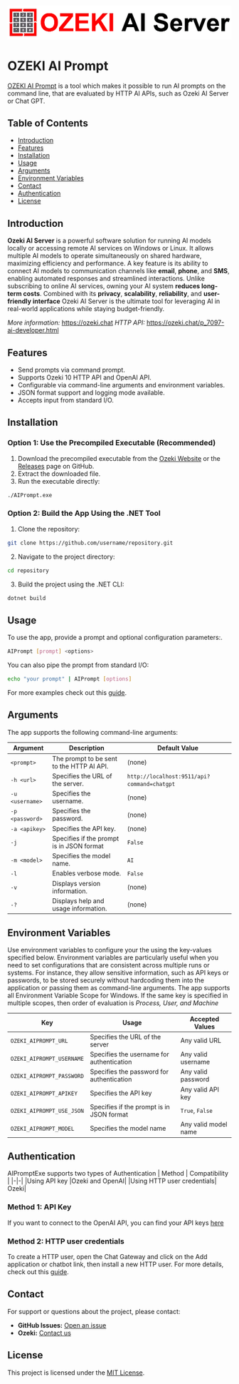 ![Ozeki AI Server Logo](/Resources/ozeki-ai-server.webp)
# OZEKI AI Prompt 

[OZEKI AI Prompt](https://ozeki.chat/p_8675-ai-command-line-tool-to-run-ai-prompts-from-cmd-or-powershell.html) is a tool which makes it possible to run AI prompts on the command line, that are evaluated by HTTP AI APIs, such as Ozeki AI Server or Chat GPT.

## Table of Contents

- [Introduction](#introduction)
- [Features](#features)
- [Installation](#installation)
- [Usage](#usage)
- [Arguments](#arguments)
- [Environment Variables](#environment-variables)
- [Contact](#contact)
- [Authentication](#authentication)
- [License](#license)

## Introduction
**Ozeki AI Server** is a powerful software solution for running AI models locally or accessing remote AI services on Windows or Linux. It allows multiple AI models to operate simultaneously on shared hardware, maximizing efficiency and performance. A key feature is its ability to connect AI models to communication channels like **email**, **phone**, and **SMS**, enabling automated responses and streamlined interactions. Unlike subscribing to online AI services, owning your AI system **reduces long-term costs**. Combined with its **privacy**, **scalability**, **reliability**, and **user-friendly interface** Ozeki AI Server is the ultimate tool for leveraging AI in real-world applications while staying budget-friendly.

*More information:* https://ozeki.chat
*HTTP API:* https://ozeki.chat/p_7097-ai-developer.html
## Features

- Send prompts via command prompt.
- Supports Ozeki 10 HTTP API and OpenAI API.
- Configurable via command-line arguments and environment variables.
- JSON format support and logging mode available.
- Accepts input from standard I/O.

## Installation

### Option 1: Use the Precompiled Executable (Recommended)

1. Download the precompiled executable from the [Ozeki Website](https://ozeki.chat/p_8675-ai-command-line-tool-to-run-ai-prompts-from-cmd-or-powershell.html) or the [Releases](https://github.com/ozekiweb/AIPromptExe/releases) page on GitHub.
2. Extract the downloaded file.
3. Run the executable directly:

```bash
./AIPrompt.exe
```

### Option 2: Build the App Using the .NET Tool

1. Clone the repository:

```bash
git clone https://github.com/username/repository.git
```

2. Navigate to the project directory:

```bash
cd repository
```

3. Build the project using the .NET CLI:

```bash
dotnet build
```

## Usage

To use the app, provide a prompt and optional configuration parameters:.

```bash
AIPrompt [prompt] <options>
```

You can also pipe the prompt from standard I/O:

```bash
echo "your prompt" | AIPrompt [options]
```
For more examples check out this [guide](https://ozeki.chat/p_8675-ai-command-line-tool-to-run-ai-prompts-from-cmd-or-powershell.html).

## Arguments

The app supports the following command-line arguments:

| Argument                     | Description                                     | Default Value                                   |
|------------------------------|-------------------------------------------------|------------------------------------------------|
| `<prompt>`                   | The prompt to be sent to the HTTP AI API.      | (none)                                         |
| `-h <url>`            | Specifies the URL of the server.               | `http://localhost:9511/api?command=chatgpt`|
| `-u <username>` | Specifies the username.                        | (none)                                        |
| `-p <password>`  | Specifies the password.                        | (none)                                       |
| `-a <apikey>`      | Specifies the API key.                         | (none)                                         |
| `-j`             | Specifies if the prompt is in JSON format      | `False`                                         |
| `-m <model>`            | Specifies the model name.                      | `AI`                                           |
| `-l`              | Enables verbose mode.                          | `False`                                        |
| `-v`                  | Displays version information.                  | (none)                                         |
| `-?`             | Displays help and usage information.           | (none)                                         |

## Environment Variables

Use environment variables to configure your the using the key-values specified below. Environment variables are particularly useful when you need to set configurations that are consistent across multiple runs or systems. For instance, they allow sensitive information, such as API keys or passwords, to be stored securely without hardcoding them into the application or passing them as command-line arguments. The app supports all Environment Variable Scope for Windows. If the same key is specified in multiple scopes, then order of evaluation is *Process, User, and Machine*

| Key                         | Usage                                          | Accepted Values                                  |
|------------------------------|-----------------------------------------------|-------------------------------------------------|
| `OZEKI_AIPROMPT_URL`         | Specifies the URL of the server               | Any valid URL                                    |
| `OZEKI_AIPROMPT_USERNAME`    | Specifies the username for authentication     | Any valid username                               |
| `OZEKI_AIPROMPT_PASSWORD`    | Specifies the password for authentication     | Any valid password                               |
| `OZEKI_AIPROMPT_APIKEY`      | Specifies the API key                         | Any valid API key                                |
| `OZEKI_AIPROMPT_USE_JSON`    | Specifies if the prompt is in JSON format              | `True`, `False`                                  |
| `OZEKI_AIPROMPT_MODEL`       | Specifies the model name                      | Any valid model name                             |


## Authentication
AIPromptExe supports two types of Authentication
| Method | Compatibility |
|-|-|
|Using API key |Ozeki and OpenAI|
|Using HTTP user credentials| Ozeki|

### Method 1: API Key

If you want to connect to the OpenAI API, you can find your API keys [here](https://platform.openai.com/api-keys)

### Method 2: HTTP user credentials
To create a HTTP user, open the Chat Gateway and click on the Add application or chatbot link, then install a new HTTP user.
For more details, check out this [guide](https://ozeki.chat/p_8675-ai-command-line-tool-to-run-ai-prompts-from-cmd-or-powershell.html).

## Contact

For support or questions about the project, please contact:

- **GitHub Issues:** [Open an issue](https://github.com/ozekiweb/AIPromptExe/issues)
- **Ozeki:** [Contact us](http://in.ozeki.hu:86/p_4597-contact-us-to-get-ozeki-chat-server.html)

## License

This project is licensed under the [MIT License](LICENSE).

